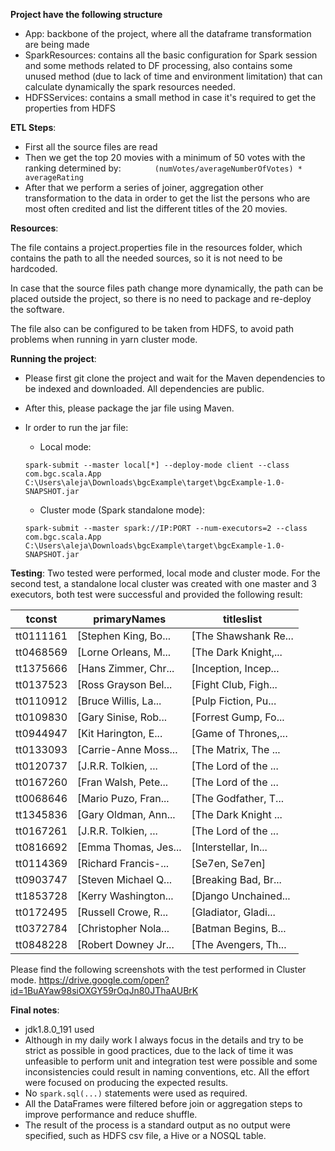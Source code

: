 **Project have the following structure**
- App: backbone of the project, where all the dataframe transformation are being made
- SparkResources: contains all the basic configuration for Spark session and some methods related to DF processing, also contains some unused method (due to lack of time and environment limitation) that can calculate dynamically the spark resources needed. 
- HDFSServices: contains a small method in case it's required to get the properties from HDFS

**ETL Steps**:
- First all the source files are read
- Then we get the top 20 movies with a minimum of 50 votes with the ranking determined by:
`        (numVotes/averageNumberOfVotes) * averageRating   ` 
- After that we perform a series of joiner, aggregation other transformation to the data in order to get the list the persons who are most often credited and list the different titles of the 20 movies.

**Resources**:

The file contains a project.properties file in the resources folder, which contains the path to all the needed sources, so it is not need to be hardcoded.

In case that the source files path change more dynamically, the path can be placed outside the project, so there is no need to package and re-deploy the software.

The file also can be configured to be taken from HDFS, to avoid path problems when running in yarn cluster mode.


**Running the project**:
- Please first git clone the project and wait for the Maven dependencies to be indexed and downloaded. All dependencies are public.
- After this, please package the jar file using Maven.
- Ir order to run the jar file:
    - Local mode:
    
    `spark-submit --master local[*] --deploy-mode client --class com.bgc.scala.App C:\Users\aleja\Downloads\bgcExample\target\bgcExample-1.0-SNAPSHOT.jar `
    - Cluster mode (Spark standalone mode):
    
    `spark-submit --master spark://IP:PORT --num-executors=2 --class com.bgc.scala.App C:\Users\aleja\Downloads\bgcExample\target\bgcExample-1.0-SNAPSHOT.jar `

**Testing**:
Two tested were performed, local mode and cluster mode. For the second test, a standalone local cluster was created with one master and 3 executors, both test were successful and provided the following result:

|   tconst|        primaryNames|          titleslist|
--- | --- | ---
|tt0111161|[Stephen King, Bo...|[The Shawshank Re...|
|tt0468569|[Lorne Orleans, M...|[The Dark Knight,...|
|tt1375666|[Hans Zimmer, Chr...|[Inception, Incep...|
|tt0137523|[Ross Grayson Bel...|[Fight Club, Figh...|
|tt0110912|[Bruce Willis, La...|[Pulp Fiction, Pu...|
|tt0109830|[Gary Sinise, Rob...|[Forrest Gump, Fo...|
|tt0944947|[Kit Harington, E...|[Game of Thrones,...|
|tt0133093|[Carrie-Anne Moss...|[The Matrix, The ...|
|tt0120737|[J.R.R. Tolkien, ...|[The Lord of the ...|
|tt0167260|[Fran Walsh, Pete...|[The Lord of the ...|
|tt0068646|[Mario Puzo, Fran...|[The Godfather, T...|
|tt1345836|[Gary Oldman, Ann...|[The Dark Knight ...|
|tt0167261|[J.R.R. Tolkien, ...|[The Lord of the ...|
|tt0816692|[Emma Thomas, Jes...|[Interstellar, In...|
|tt0114369|[Richard Francis-...|      [Se7en, Se7en]|
|tt0903747|[Steven Michael Q...|[Breaking Bad, Br...|
|tt1853728|[Kerry Washington...|[Django Unchained...|
|tt0172495|[Russell Crowe, R...|[Gladiator, Gladi...|
|tt0372784|[Christopher Nola...|[Batman Begins, B...|
|tt0848228|[Robert Downey Jr...|[The Avengers, Th...|

Please find the following screenshots with the test performed in Cluster mode.
https://drive.google.com/open?id=1BuAYaw98siOXGY59rOqJn80JThaAUBrK

**Final notes**:
- jdk1.8.0_191 used
- Although in my daily work I always focus in the details and try to be strict as possible in good practices, due to the lack of time it was unfeasible to perform unit and integration test were possible and some inconsistencies could result in naming conventions, etc. All the effort were focused on producing the expected results.
- No `spark.sql(...)` statements were used as required.
- All the DataFrames were filtered before join or aggregation steps to improve performance and reduce shuffle.
- The result of the process is a standard output as no output were specified, such as HDFS csv file, a Hive or a NOSQL table.

  
 
   




